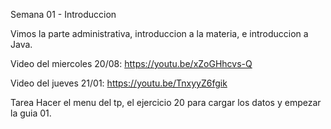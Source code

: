 Semana 01 - Introduccion


Vimos la parte administrativa, introduccion a la materia, e introduccion a Java.

Video del miercoles 20/08: https://youtu.be/xZoGHhcvs-Q

Video del jueves 21/01: https://youtu.be/TnxyyZ6fgik

Tarea
Hacer el menu del tp, el ejercicio 20 para cargar los datos y empezar la guia 01.


